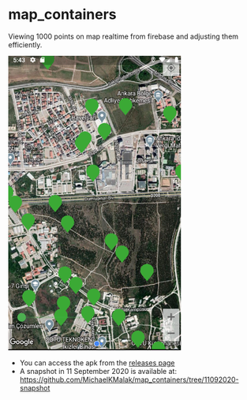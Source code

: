 # map_containers
Viewing 1000 points on map realtime from firebase and adjusting them efficiently.

<img src="https://github.com/MichaelKMalak/map_containers/blob/master/screenshots/Screenshot_1.png" width="350" />

- You can access the apk from the [releases page](https://github.com/MichaelKMalak/map_containers/releases)
- A snapshot in 11 September 2020 is available at: https://github.com/MichaelKMalak/map_containers/tree/11092020-snapshot
